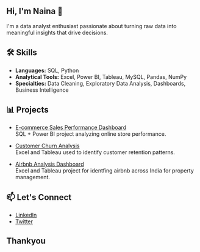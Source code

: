 ## Hi, I'm Naina 👋

I'm a data analyst enthusiast passionate about turning raw data into meaningful insights that drive decisions.

## 🛠️ Skills
- **Languages:** SQL, Python
- **Analytical Tools:** Excel, Power BI, Tableau, MySQL, Pandas, NumPy
- **Specialties:** Data Cleaning, Exploratory Data Analysis, Dashboards, Business Intelligence

## 📊 Projects
- [E-commerce Sales Performance Dashboard](https://github.com/naina250/E-commerce-Sales-Analysis-Dashboard)  
  SQL + Power BI project analyzing online store performance.

- [Customer Churn Analysis](https://github.com/naina250/Customer-Churn-Analysis)  
  Excel and Tableau used to identify customer retention patterns.

- [Airbnb Analysis Dashboard](https://github.com/naina250/Airbnb-Analysis-Dashboard)  
  Excel and Tableau project for identfing airbnb across India for property management.
  
## 📫 Let's Connect
- [LinkedIn](https://www.linkedin.com/in/nainasonkar/)
- [Twitter](https://x.com/nainaa025)

## Thankyou
